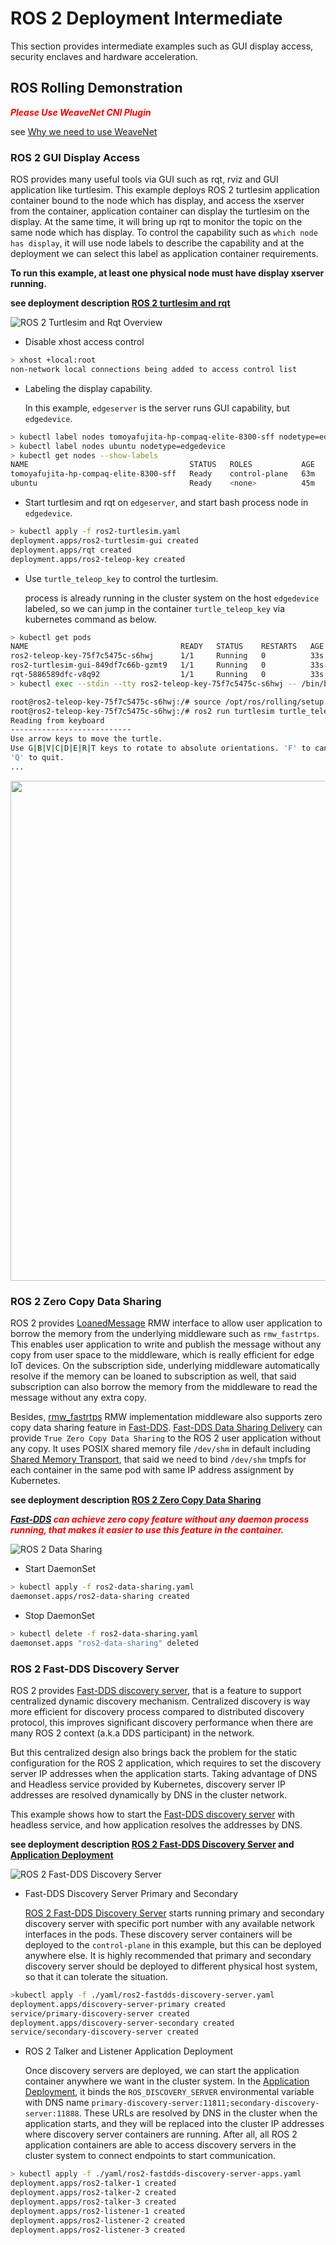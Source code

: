 # ROS 2 Deployment Intermediate

This section provides intermediate examples such as GUI display access, security enclaves and hardware acceleration.

## ROS Rolling Demonstration

***<span style="color: red"> Please Use WeaveNet CNI Plugin </span>***

see [Why we need to use WeaveNet](./ROS2_Deployment_Demonstration.md#ros-rolling-demonstration)

### ROS 2 GUI Display Access

ROS provides many useful tools via GUI such as rqt, rviz and GUI application like turtlesim.
This example deploys ROS 2 turtlesim application container bound to the node which has display, and access the xserver from the container, application container can display the turtlesim on the display.
At the same time, it will bring up rqt to monitor the topic on the same node which has display.
To control the capability such as `which node has display`, it will use node labels to describe the capability and at the deployment we can select this label as application container requirements.

**To run this example, at least one physical node must have display xserver running.**

**see deployment description [ROS 2 turtlesim and rqt](./../yaml/ros2-turtlesim.yaml)**

![ROS 2 Turtlesim and Rqt Overview](./../images/ros2_turtlesim_overview.png)

- Disable xhost access control

```bash
> xhost +local:root
non-network local connections being added to access control list
```

- Labeling the display capability.

  In this example, `edgeserver` is the server runs GUI capability, but `edgedevice`.

```bash
> kubectl label nodes tomoyafujita-hp-compaq-elite-8300-sff nodetype=edgeserver
> kubectl label nodes ubuntu nodetype=edgedevice
> kubectl get nodes --show-labels
NAME                                    STATUS   ROLES           AGE   VERSION   LABELS
tomoyafujita-hp-compaq-elite-8300-sff   Ready    control-plane   63m   v1.25.5   beta.kubernetes.io/arch=amd64,beta.kubernetes.io/os=linux,kubernetes.io/arch=amd64,kubernetes.io/hostname=tomoyafujita-hp-compaq-elite-8300-sff,kubernetes.io/os=linux,node-role.kubernetes.io/control-plane=,node.kubernetes.io/exclude-from-external-load-balancers=,nodetype=edgeserver
ubuntu                                  Ready    <none>          45m   v1.25.5   beta.kubernetes.io/arch=arm64,beta.kubernetes.io/os=linux,kubernetes.io/arch=arm64,kubernetes.io/hostname=ubuntu,kubernetes.io/os=linux,nodetype=edgedevice
```

- Start turtlesim and rqt on `edgeserver`, and start bash process node in `edgedevice`.

```bash
> kubectl apply -f ros2-turtlesim.yaml
deployment.apps/ros2-turtlesim-gui created
deployment.apps/rqt created
deployment.apps/ros2-teleop-key created
```

- Use `turtle_teleop_key` to control the turtlesim.

  process is already running in the cluster system on the host `edgedevice` labeled, so we can jump in the container `turtle_teleop_key` via kubernetes command as below.

```bash
> kubectl get pods
NAME                                  READY   STATUS    RESTARTS   AGE
ros2-teleop-key-75f7c5475c-s6hwj      1/1     Running   0          33s
ros2-turtlesim-gui-849df7c66b-gzmt9   1/1     Running   0          33s
rqt-5886589dfc-v8q92                  1/1     Running   0          33s
> kubectl exec --stdin --tty ros2-teleop-key-75f7c5475c-s6hwj -- /bin/bash

root@ros2-teleop-key-75f7c5475c-s6hwj:/# source /opt/ros/rolling/setup.bash
root@ros2-teleop-key-75f7c5475c-s6hwj:/# ros2 run turtlesim turtle_teleop_key
Reading from keyboard
---------------------------
Use arrow keys to move the turtle.
Use G|B|V|C|D|E|R|T keys to rotate to absolute orientations. 'F' to cancel a rotation.
'Q' to quit.
...
```

<img src="./../images/ros2_turtlesim_output.png" width="800">

### ROS 2 Zero Copy Data Sharing

ROS 2 provides [LoanedMessage](https://design.ros2.org/articles/zero_copy.html) RMW interface to allow user application to borrow the memory from the underlying middleware such as `rmw_fastrtps`.
This enables user application to write and publish the message without any copy from user space to the middleware, which is really efficient for edge IoT devices.
On the subscription side, underlying middleware automatically resolve if the memory can be loaned to subscription as well, that said subscription can also borrow the memory from the middleware to read the message without any extra copy.

Besides, [rmw_fastrtps](https://github.com/ros2/rmw_fastrtps) RMW implementation middleware also supports zero copy data sharing feature in [Fast-DDS](https://github.com/eProsima/Fast-DDS).
[Fast-DDS Data Sharing Delivery](https://fast-dds.docs.eprosima.com/en/latest/fastdds/transport/datasharing.html) can provide `True Zero Copy Data Sharing` to the ROS 2 user application without any copy.
It uses POSIX shared memory file `/dev/shm` in default including [Shared Memory Transport](https://fast-dds.docs.eprosima.com/en/latest/fastdds/transport/shared_memory/shared_memory.html#shared-memory-transport), that said we need to bind `/dev/shm` tmpfs for each container in the same pod with same IP address assignment by Kubernetes.

**see deployment description [ROS 2 Zero Copy Data Sharing](./../yaml/ros2-data-sharing.yaml)**

***<span style="color: red"> [Fast-DDS](https://github.com/eProsima/Fast-DDS) can achieve zero copy feature without any daemon process running, that makes it easier to use this feature in the container. </span>***

![ROS 2 Data Sharing](./../images/ros2_data_sharing.png)

- Start DaemonSet

```bash
> kubectl apply -f ros2-data-sharing.yaml
daemonset.apps/ros2-data-sharing created
```

- Stop DaemonSet

```bash
> kubectl delete -f ros2-data-sharing.yaml
daemonset.apps "ros2-data-sharing" deleted
```

### ROS 2 Fast-DDS Discovery Server

ROS 2 provides [Fast-DDS discovery server](https://fast-dds.docs.eprosima.com/en/v2.1.0/fastdds/discovery/discovery_server.html#discovery-server), that is a feature to support centralized dynamic discovery mechanism.
Centralized discovery is way more efficient for discovery process compared to distributed discovery protocol, this improves significant discovery performance when there are many ROS 2 context (a.k.a DDS participant) in the network.

But this centralized design also brings back the problem for the static configuration for the ROS 2 application, which requires to set the discovery server IP addresses when the application starts.
Taking advantage of DNS and Headless service provided by Kubernetes, discovery server IP addresses are resolved dynamically by DNS in the cluster network.

This example shows how to start the [Fast-DDS discovery server](https://fast-dds.docs.eprosima.com/en/v2.1.0/fastdds/discovery/discovery_server.html#discovery-server) with headless service, and how application resolves the addresses by DNS.

**see deployment description [ROS 2 Fast-DDS Discovery Server](./../yaml/ros2-fastdds-discovery-server.yaml) and [Application Deployment](./../yaml/ros2-fastdds-discovery-server-apps.yaml)**

![ROS 2 Fast-DDS Discovery Server](./../images/ros2_fastdds_discovery_server.png)

- Fast-DDS Discovery Server Primary and Secondary

  [ROS 2 Fast-DDS Discovery Server](./../yaml/ros2-fastdds-discovery-server.yaml) starts running primary and secondary discovery server with specific port number with any available network interfaces in the pods.
  These discovery server containers will be deployed to the `control-plane` in this example, but this can be deployed anywhere else.
  It is highly recommended that primary and secondary discovery server should be deployed to different physical host system, so that it can tolerate the situation.

```bash
>kubectl apply -f ./yaml/ros2-fastdds-discovery-server.yaml
deployment.apps/discovery-server-primary created
service/primary-discovery-server created
deployment.apps/discovery-server-secondary created
service/secondary-discovery-server created
```

- ROS 2 Talker and Listener Application Deployment

  Once discovery servers are deployed, we can start the application container anywhere we want in the cluster system.
  In the [Application Deployment](./../yaml/ros2-fastdds-discovery-server-apps.yaml), it binds the `ROS_DISCOVERY_SERVER` environmental variable with DNS name `primary-discovery-server:11811;secondary-discovery-server:11888`.
  These URLs are resolved by DNS in the cluster when the application starts, and they will be replaced into the cluster IP addresses where discovery server containers are running.
  After all, all ROS 2 application containers are able to access discovery servers in the cluster system to connect endpoints to start communication.

```bash
> kubectl apply -f ./yaml/ros2-fastdds-discovery-server-apps.yaml
deployment.apps/ros2-talker-1 created
deployment.apps/ros2-talker-2 created
deployment.apps/ros2-talker-3 created
deployment.apps/ros2-listener-1 created
deployment.apps/ros2-listener-2 created
deployment.apps/ros2-listener-3 created
```
